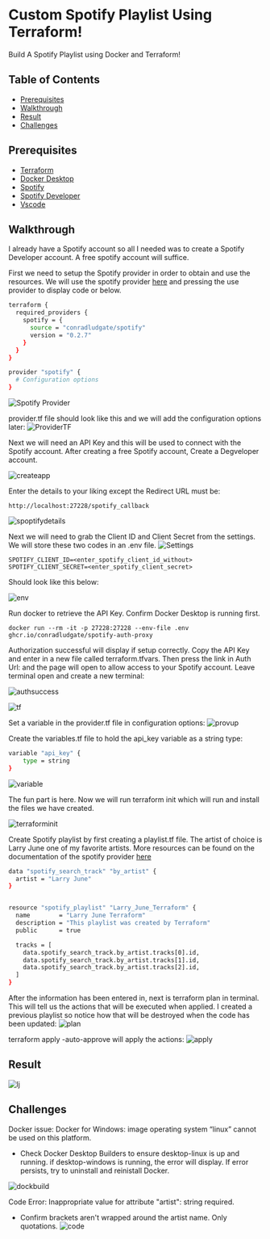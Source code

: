 # Custom Spotify Playlist Using Terraform!

Build A Spotify Playlist using Docker and Terraform!

## Table of Contents
- [Prerequisites](#prerequisites)
- [Walkthrough](#walkthrough)
- [Result](#result)
- [Challenges](#challenges)

## Prerequisites

- [Terraform](https://developer.hashicorp.com/terraform/install)
- [Docker Desktop](https://www.docker.com/products/docker-desktop/)
- [Spotify](https://open.spotify.com)
- [Spotify Developer](https://developer.spotify.com)
- [Vscode](https://code.visualstudio.com)

## Walkthrough
I already have a Spotify account so all I needed was to create a Spotify Developer account. A free spotify account will suffice.

First we need to setup the Spotify provider in order to obtain and use the resources. We will use the spotify provider [here](https://registry.terraform.io/providers/conradludgate/spotify/latest) and pressing the use provider to display code or below. 

```bash
terraform {
  required_providers {
    spotify = {
      source = "conradludgate/spotify"
      version = "0.2.7"
    }
  }
}

provider "spotify" {
  # Configuration options
}
```


![Spotify Provider](/assets/spotifyprovider.jpg)



provider.tf file should look like this and we will  add the configuration options later: 
![ProviderTF](/assets/providertf.png)

Next we will need an API Key and this will be used to connect with the Spotify account. After creating a free Spotify account, Create a Degveloper account.

![createapp](/assets/spotifydev.jpg)

Enter the details to your liking except the Redirect URL must be:
```
http://localhost:27228/spotify_callback
```
 ![spoptifydetails](/assets/spotifyappdet.jpg)

Next we will need to grab the Client ID and Client Secret from the settings. We will store these two codes in an .env file.
![Settings](/assets/settings.jpg)
```
SPOTIFY_CLIENT_ID=<enter_spotify_client_id_without>
SPOTIFY_CLIENT_SECRET=<enter_spotify_client_secret>

```
Should look like this below:

![env](/assets/env.png)

Run docker to retrieve the API Key. Confirm Docker Desktop is running first.

```
docker run --rm -it -p 27228:27228 --env-file .env ghcr.io/conradludgate/spotify-auth-proxy

```
Authorization successful will display if setup correctly. Copy the API Key and enter in a new file called terraform.tfvars. Then press the link in Auth Url: and the page will open to allow access to your Spotify account. Leave terminal open and create a new terminal:

![authsuccess](/assets/dockerrun.png)

![tf](/assets/terraformapi.png)

Set a variable in the provider.tf file in configuration options:
![provup](/assets/provup.png)

Create the variables.tf file to hold the api_key variable as a string type:
```bash
variable "api_key" {
    type = string
}
```
![variable](/assets/variable.png)

The fun part is here. Now we will run terraform init which will run and install the files we have created.

![terraforminit](/assets/terraforminit.png)

Create Spotify playlist by first creating a playlist.tf file. The artist of choice is Larry June one of my favorite artists. More resources can be found on the documentation of the spotify provider [here](https://registry.terraform.io/providers/conradludgate/spotify/latest)

```bash
data "spotify_search_track" "by_artist" {
  artist = "Larry June"
}


resource "spotify_playlist" "Larry_June_Terraform" {
  name        = "Larry June Terraform"
  description = "This playlist was created by Terraform"
  public      = true

  tracks = [
    data.spotify_search_track.by_artist.tracks[0].id,
    data.spotify_search_track.by_artist.tracks[1].id,
    data.spotify_search_track.by_artist.tracks[2].id,
  ]
}

```

After the information has been entered in, next is terraform plan in terminal. This will tell us the actions that will be executed when applied. I created a previous playlist so notice how that will be destroyed when the code has been updated:
![plan](/assets/terraformplan.png)


terraform apply -auto-approve will apply the actions:
![apply](/assets/apply.png)




## Result

![lj](/assets/lj.png)


## Challenges

Docker issue: Docker for Windows: image operating system “linux” cannot be used on this platform.
- Check Docker Desktop Builders to ensure desktop-linux is up and running. if desktop-windows is running, the error will display. If error persists, try to uninstall and reinistall Docker. 

![dockbuild](/assets/dockbuild.png)

Code Error: Inappropriate value for attribute "artist": string required.
- Confirm brackets aren't wrapped around the artist name. Only quotations.
![code](/assets/codeerror.png)



